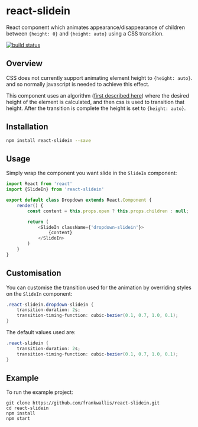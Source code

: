react-slidein
============================
React component which animates appearance/disappearance of children between ```{height: 0}``` and ```{height: auto}``` using a CSS transition.

[![build status](https://secure.travis-ci.org/frankwallis/react-slidein.png?branch=master)](http://travis-ci.org/frankwallis/react-slidein)

## Overview ##

CSS does not currently support animating element height to ```{height: auto}```. and so normally javascript is needed to achieve this effect.

This component uses an algorithm ([first described here](http://n12v.com/css-transition-to-from-auto)) where the desired height of the element is calculated, and then css is used to transition that height. After the transition is complete the height is set to ```{height: auto}```.

## Installation ##

```sh
npm install react-slidein --save
```

## Usage ##

Simply wrap the component you want slide in the ```SlideIn``` component:

```js
import React from 'react'
import {SlideIn} from 'react-slidein'

export default class Dropdown extends React.Component {
    render() {
        const content = this.props.open ? this.props.children : null;

        return (
            <SlideIn className={'dropdown-slidein'}>
                {content}
            </SlideIn>
        )
    }
}
```

## Customisation ##

You can customise the transition used for the animation by overriding styles on the ```SlideIn``` component:

```cs
.react-slidein.dropdown-slidein {
    transition-duration: 2s;
    transition-timing-function: cubic-bezier(0.1, 0.7, 1.0, 0.1);
}
```

The default values used are:

```cs
.react-slidein {
    transition-duration: 2s;
    transition-timing-function: cubic-bezier(0.1, 0.7, 1.0, 0.1);
}
```

## Example ##

To run the example project:
```
git clone https://github.com/frankwallis/react-slidein.git
cd react-slidein
npm install
npm start
```